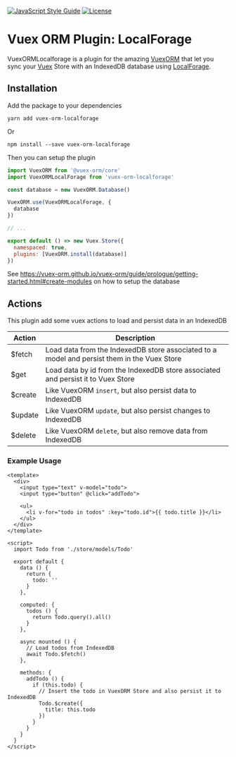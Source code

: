 [![JavaScript Style Guide](https://img.shields.io/badge/code_style-standard-brightgreen.svg)](https://standardjs.com)
[![License](https://img.shields.io/npm/l/vuex-orm-localforage.svg)](https://github.com/eldomagan/vuex-orm-localforage/blob/master/LICENSE.md)

# Vuex ORM Plugin: LocalForage

VuexORMLocalforage is a plugin for the amazing [VuexORM](https://github.com/vuex-orm/vuex-orm) that let you sync your [Vuex](https://github.com/vuejs/vuex) Store with an IndexedDB database using [LocalForage](https://github.com/localForage/localForage).

## Installation

Add the package to your dependencies

```shell
yarn add vuex-orm-localforage
```
Or

```shell
npm install --save vuex-orm-localforage
```

Then you can setup the plugin

``` js
import VuexORM from '@vuex-orm/core'
import VuexORMLocalForage from 'vuex-orm-localforage'

const database = new VuexORM.Database()

VuexORM.use(VuexORMLocalForage, {
  database
})

// ...

export default () => new Vuex.Store({
  namespaced: true,
  plugins: [VuexORM.install(database)]
})

```

See https://vuex-orm.github.io/vuex-orm/guide/prologue/getting-started.html#create-modules on how to setup the database

## Actions

This plugin add some vuex actions to load and persist data in an IndexedDB

| Action  | Description |
| ------- | ----------- |
| $fetch  | Load data from the IndexedDB store associated to a model and persist them in the Vuex Store |
| $get    | Load data by id from the IndexedDB store associated and persist it to Vuex Store |
| $create | Like VuexORM `insert`, but also persist data to IndexedDB |
| $update | Like VuexORM `update`, but also persist changes to IndexedDB |
| $delete | Like VuexORM `delete`, but also remove data from IndexedDB |

### Example Usage

```vue
<template>
  <div>
    <input type="text" v-model="todo">
    <input type="button" @click="addTodo">
    
    <ul>
      <li v-for="todo in todos" :key="todo.id">{{ todo.title }}</li>
    </ul>
  </div>
</template>

<script>
  import Todo from './store/models/Todo'
  
  export default {
    data () {
      return {
        todo: ''
      }
    },
    
    computed: {
      todos () {
        return Todo.query().all()
      }
    },
    
    async mounted () {
      // Load todos from IndexedDB
      await Todo.$fetch()
    },
    
    methods: {
      addTodo () {
        if (this.todo) {
          // Insert the todo in VuexORM Store and also persist it to IndexedDB
          Todo.$create({
            title: this.todo
          })
        }
      }
    }
  }
</script>
```
